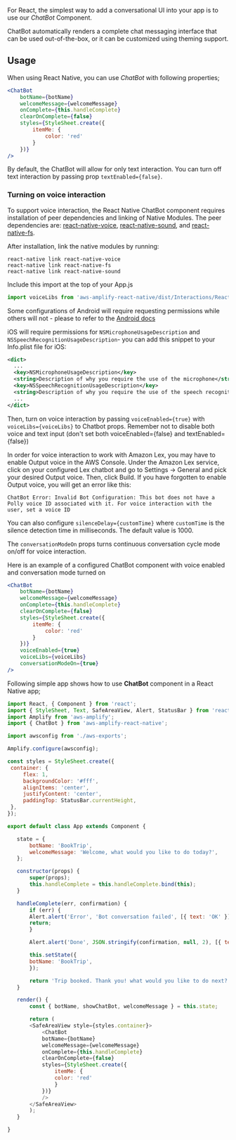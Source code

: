 For React, the simplest way to add a conversational UI into your app is to use our *ChatBot* Component.

ChatBot automatically renders a complete chat messaging interface that can be used out-of-the-box, or it can be customized using theming support.

## Usage

When using React Native, you can use *ChatBot* with following properties;

```jsx
<ChatBot
    botName={botName}
    welcomeMessage={welcomeMessage}
    onComplete={this.handleComplete}
    clearOnComplete={false}
    styles={StyleSheet.create({
        itemMe: {
            color: 'red'
        }
    })}
/>
```

By default, the ChatBot will allow for only text interaction. You can turn off text interaction by passing prop `textEnabled={false}`.
### Turning on voice interaction
To support voice interaction, the React Native ChatBot component requires installation of peer dependencies and linking of Native Modules. The peer dependencies are: [react-native-voice](https://github.com/wenkesj/react-native-voice), [react-native-sound](https://github.com/zmxv/react-native-sound), and [react-native-fs](https://github.com/itinance/react-native-fs).

After installation, link the native modules by running:
```
react-native link react-native-voice 
react-native link react-native-fs
react-native link react-native-sound
```

Include this import at the top of your App.js
```jsx
import voiceLibs from 'aws-amplify-react-native/dist/Interactions/ReactNativeModules'
```

Some configurations of Android will require requesting permissions while others will not - please to refer to the [Android docs](https://developer.android.com/training/permissions/requesting.html)

iOS will require permissions for `NSMicrophoneUsageDescription` and `NSSpeechRecognitionUsageDescription`- you can add this snippet to your Info.plist file for iOS:
```xml  
<dict>
  ...
  <key>NSMicrophoneUsageDescription</key>
  <string>Description of why you require the use of the microphone</string>
  <key>NSSpeechRecognitionUsageDescription</key>
  <string>Description of why you require the use of the speech recognition</string>
  ...
</dict>
```
Then, turn on voice interaction by passing `voiceEnabled={true}` with `voiceLibs={voiceLibs}` to Chatbot props. Remember not to disable both voice and text input (don't set both voiceEnabled={false} and textEnabled={false})

In order for voice interaction to work with Amazon Lex, you may have to enable Output voice in the AWS Console. Under the Amazon Lex service, click on your configured Lex chatbot and go to Settings -> General and pick your desired Output voice. Then, click Build. If you have forgotten to enable Output voice, you will get an error like this:
```
ChatBot Error: Invalid Bot Configuration: This bot does not have a Polly voice ID associated with it. For voice interaction with the user, set a voice ID
```

You can also configure `silenceDelay={customTime}` where `customTime` is the silence detection time in milliseconds. The default value is 1000.

The `conversationModeOn` props turns continuous conversation cycle mode on/off for voice interaction.

Here is an example of a configured ChatBot component with voice enabled and conversation mode turned on
```jsx
<ChatBot
    botName={botName}
    welcomeMessage={welcomeMessage}
    onComplete={this.handleComplete}
    clearOnComplete={false}
    styles={StyleSheet.create({
        itemMe: {
            color: 'red'
        }
    })}
    voiceEnabled={true}
    voiceLibs={voiceLibs}
    conversationModeOn={true}
/>
```

Following simple app shows how to use **ChatBot** component in a React Native app;

 ```javascript
import React, { Component } from 'react';
import { StyleSheet, Text, SafeAreaView, Alert, StatusBar } from 'react-native';
import Amplify from 'aws-amplify';
import { ChatBot } from 'aws-amplify-react-native';

import awsconfig from './aws-exports';

Amplify.configure(awsconfig);

const styles = StyleSheet.create({
  container: {
      flex: 1,
      backgroundColor: '#fff',
      alignItems: 'center',
      justifyContent: 'center',
      paddingTop: StatusBar.currentHeight,
  },
});

export default class App extends Component {

    state = {
        botName: 'BookTrip',
        welcomeMessage: 'Welcome, what would you like to do today?',
    };

    constructor(props) {
        super(props);
        this.handleComplete = this.handleComplete.bind(this);
    }

    handleComplete(err, confirmation) {
        if (err) {
        Alert.alert('Error', 'Bot conversation failed', [{ text: 'OK' }]);
        return;
        }

        Alert.alert('Done', JSON.stringify(confirmation, null, 2), [{ text: 'OK' }]);

        this.setState({
        botName: 'BookTrip',
        });

        return 'Trip booked. Thank you! what would you like to do next?';
    }

    render() {
        const { botName, showChatBot, welcomeMessage } = this.state;

        return (
        <SafeAreaView style={styles.container}>
            <ChatBot
            botName={botName}
            welcomeMessage={welcomeMessage}
            onComplete={this.handleComplete}
            clearOnComplete={false}
            styles={StyleSheet.create({
                itemMe: {
                color: 'red'
                }
            })}
            />
        </SafeAreaView>
        );
    }

}
 ```